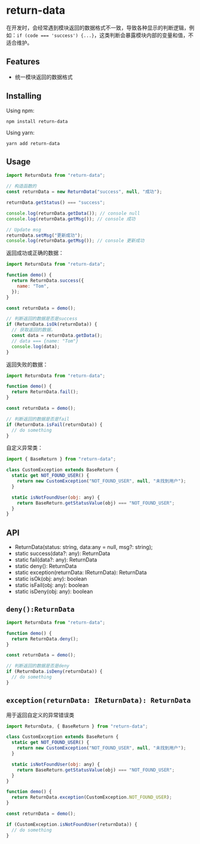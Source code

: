 # return-data

在开发时，会经常遇到模块返回的数据格式不一致，导致各种显示的判断逻辑，例如：`if (code === 'success') {...}`，这类判断会暴露模块内部的变量和值，不适合维护。

## Features

- 统一模块返回的数据格式

## Installing

Using npm:

```shell
npm install return-data
```

Using yarn:

```shell
yarn add return-data
```

## Usage

```javascript
import ReturnData from "return-data";

// 构造函数的
const returnData = new ReturnData("success", null, "成功");

returnData.getStatus() === "success";

console.log(returnData.getData()); // console null
console.log(returnData.getMsg()); // console 成功

// Update msg
returnData.setMsg("更新成功");
console.log(returnData.getMsg()); // console 更新成功
```

返回成功或正确的数据：

```javascript
import ReturnData from "return-data";

function demo() {
  return ReturnData.success({
    name: "Tom",
  });
}

const returnData = demo();

// 判断返回的数据是否是success
if (ReturnData.isOk(returnData)) {
  // 获取返回的数据，
  const data = returnData.getData();
  // data === {name: "Tom"}
  console.log(data);
}
```

返回失败的数据：

```javascript
import ReturnData from "return-data";

function demo() {
  return ReturnData.fail();
}

const returnData = demo();

// 判断返回的数据是否是fail
if (ReturnData.isFail(returnData)) {
  // do something
}
```

自定义异常类：

```javascript
import { BaseReturn } from "return-data";

class CustomException extends BaseReturn {
  static get NOT_FOUND_USER() {
    return new CustomException("NOT_FOUND_USER", null, "未找到用户");
  }

  static isNotFoundUser(obj: any) {
    return BaseReturn.getStatusValue(obj) === "NOT_FOUND_USER";
  }
}
```

## API

- ReturnData(status: string, data:any = null, msg?: string);
- static success(data?: any): ReturnData
- static fail(data?: any): ReturnData
- static deny(): ReturnData
- static exception(returnData: IReturnData): ReturnData
- static isOk(obj: any): boolean
- static isFail(obj: any): boolean
- static isDeny(obj: any): boolean

## `deny():ReturnData`

```javascript
import ReturnData from "return-data";

function demo() {
  return ReturnData.deny();
}

const returnData = demo();

// 判断返回的数据是否是deny
if (ReturnData.isDeny(returnData)) {
  // do something
}
```

## `exception(returnData: IReturnData): ReturnData`

用于返回自定义的异常错误类

```javascript
import ReturnData, { BaseReturn } from "return-data";

class CustomException extends BaseReturn {
  static get NOT_FOUND_USER() {
    return new CustomException("NOT_FOUND_USER", null, "未找到用户");
  }

  static isNotFoundUser(obj: any) {
    return BaseReturn.getStatusValue(obj) === "NOT_FOUND_USER";
  }
}

function demo() {
  return ReturnData.exception(CustomException.NOT_FOUND_USER);
}

const returnData = demo();

if (CustomException.isNotFoundUser(returnData)) {
  // do something
}
```
